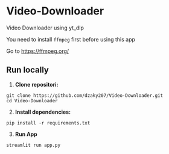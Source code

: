 # Video-Downloader
Video Downloader using yt_dlp

You need to install `ffmpeg` first before using this app

Go to https://ffmpeg.org/

## Run locally
1. **Clone repositori:**
```
git clone https://github.com/dzaky207/Video-Downloader.git
cd Video-Downloader
```
2. **Install dependencies:**
```
pip install -r requirements.txt
```
3. **Run App**
```
streamlit run app.py
```
